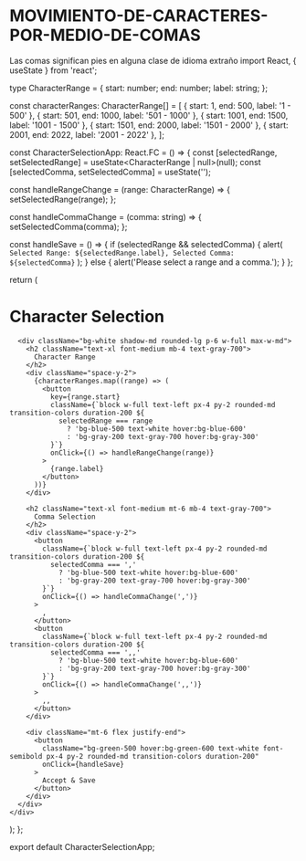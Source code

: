 # MOVIMIENTO-DE-CARACTERES-POR-MEDIO-DE-COMAS
Las comas significan pies en alguna clase de idioma extraño
import React, { useState } from 'react';

type CharacterRange = {
  start: number;
  end: number;
  label: string;
};

const characterRanges: CharacterRange[] = [
  { start: 1, end: 500, label: '1 - 500' },
  { start: 501, end: 1000, label: '501 - 1000' },
  { start: 1001, end: 1500, label: '1001 - 1500' },
  { start: 1501, end: 2000, label: '1501 - 2000' },
  { start: 2001, end: 2022, label: '2001 - 2022' },
];

const CharacterSelectionApp: React.FC = () => {
  const [selectedRange, setSelectedRange] = useState<CharacterRange | null>(null);
  const [selectedComma, setSelectedComma] = useState<string>('');

  const handleRangeChange = (range: CharacterRange) => {
    setSelectedRange(range);
  };

  const handleCommaChange = (comma: string) => {
    setSelectedComma(comma);
  };

  const handleSave = () => {
    if (selectedRange && selectedComma) {
      alert(
        `Selected Range: ${selectedRange.label}, Selected Comma: ${selectedComma}`
      );
    } else {
      alert('Please select a range and a comma.');
    }
  };

  return (
    <div className="flex flex-col items-center justify-center min-h-screen bg-gray-100 p-8">
      <h1 className="text-3xl font-semibold mb-8 text-gray-800">
        Character Selection
      </h1>

      <div className="bg-white shadow-md rounded-lg p-6 w-full max-w-md">
        <h2 className="text-xl font-medium mb-4 text-gray-700">
          Character Range
        </h2>
        <div className="space-y-2">
          {characterRanges.map((range) => (
            <button
              key={range.start}
              className={`block w-full text-left px-4 py-2 rounded-md transition-colors duration-200 ${
                selectedRange === range
                  ? 'bg-blue-500 text-white hover:bg-blue-600'
                  : 'bg-gray-200 text-gray-700 hover:bg-gray-300'
              }`}
              onClick={() => handleRangeChange(range)}
            >
              {range.label}
            </button>
          ))}
        </div>

        <h2 className="text-xl font-medium mt-6 mb-4 text-gray-700">
          Comma Selection
        </h2>
        <div className="space-y-2">
          <button
            className={`block w-full text-left px-4 py-2 rounded-md transition-colors duration-200 ${
              selectedComma === ','
                ? 'bg-blue-500 text-white hover:bg-blue-600'
                : 'bg-gray-200 text-gray-700 hover:bg-gray-300'
            }`}
            onClick={() => handleCommaChange(',')}
          >
            ,
          </button>
          <button
            className={`block w-full text-left px-4 py-2 rounded-md transition-colors duration-200 ${
              selectedComma === ',,'
                ? 'bg-blue-500 text-white hover:bg-blue-600'
                : 'bg-gray-200 text-gray-700 hover:bg-gray-300'
            }`}
            onClick={() => handleCommaChange(',,')}
          >
            ,,
          </button>
        </div>

        <div className="mt-6 flex justify-end">
          <button
            className="bg-green-500 hover:bg-green-600 text-white font-semibold px-4 py-2 rounded-md transition-colors duration-200"
            onClick={handleSave}
          >
            Accept & Save
          </button>
        </div>
      </div>
    </div>
  );
};

export default CharacterSelectionApp;
